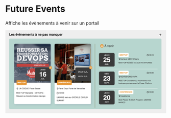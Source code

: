 # Future Events
Affiche les évènements à venir sur un portail

![Maquette](/plugins/FutureEvent/images/maquette-future-event.png)


